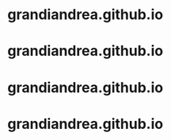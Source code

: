 # grandiandrea.github.io
# grandiandrea.github.io
# grandiandrea.github.io
# grandiandrea.github.io
